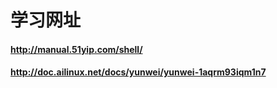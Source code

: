 # 学习网址
#### http://manual.51yip.com/shell/
#### http://doc.ailinux.net/docs/yunwei/yunwei-1aqrm93iqm1n7
